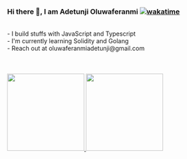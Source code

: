 ### Hi there 👋, I am Adetunji Oluwaferanmi [![wakatime](https://wakatime.com/badge/user/82fc010c-9e78-44cc-87c7-b93dbb77e763.svg)](https://wakatime.com/@82fc010c-9e78-44cc-87c7-b93dbb77e763)
<br>
- I build stuffs with JavaScript and Typescript
<br>
- I'm currently learning Solidity and Golang
<br>
- Reach out at oluwaferanmiadetunji@gmail.com

<br/>
<br/>
<br/>
<br/>

<a href="https://github.com/oluwaferanmiadetunji">
  <img height="180em" src="https://github-readme-stats.vercel.app/api?username=oluwaferanmiadetunji&theme=buefy&show_icons=true" />
  <img height="180em" src="https://github-readme-stats.vercel.app/api/top-langs/?username=oluwaferanmiadetunji&theme=buefy&layout=compact" />
</a>
